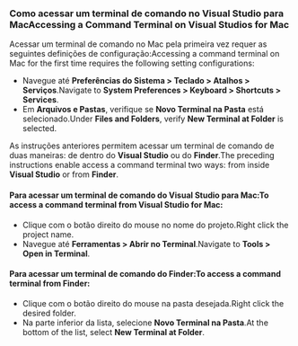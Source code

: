 ### <a name="accessing-a-command-terminal-on-visual-studios-for-mac"></a><span data-ttu-id="37c92-101">Como acessar um terminal de comando no Visual Studio para Mac</span><span class="sxs-lookup"><span data-stu-id="37c92-101">Accessing a Command Terminal on Visual Studios for Mac</span></span>

<span data-ttu-id="37c92-102">Acessar um terminal de comando no Mac pela primeira vez requer as seguintes definições de configuração:</span><span class="sxs-lookup"><span data-stu-id="37c92-102">Accessing a command terminal on Mac for the first time requires the following setting configurations:</span></span>

* <span data-ttu-id="37c92-103">Navegue até **Preferências do Sistema > Teclado > Atalhos > Serviços**.</span><span class="sxs-lookup"><span data-stu-id="37c92-103">Navigate to **System Preferences > Keyboard > Shortcuts > Services**.</span></span>
* <span data-ttu-id="37c92-104">Em **Arquivos e Pastas**, verifique se **Novo Terminal na Pasta** está selecionado.</span><span class="sxs-lookup"><span data-stu-id="37c92-104">Under **Files and Folders**, verify **New Terminal at Folder** is selected.</span></span>

<span data-ttu-id="37c92-105">As instruções anteriores permitem acessar um terminal de comando de duas maneiras: de dentro do **Visual Studio** ou do **Finder**.</span><span class="sxs-lookup"><span data-stu-id="37c92-105">The preceding instructions enable access a command terminal two ways: from inside **Visual Studio** or from **Finder**.</span></span> 

#### <a name="to-access-a-command-terminal-from-visual-studio-for-mac"></a><span data-ttu-id="37c92-106">Para acessar um terminal de comando do Visual Studio para Mac:</span><span class="sxs-lookup"><span data-stu-id="37c92-106">To access a command terminal from Visual Studio for Mac:</span></span>

* <span data-ttu-id="37c92-107">Clique com o botão direito do mouse no nome do projeto.</span><span class="sxs-lookup"><span data-stu-id="37c92-107">Right click the project name.</span></span>
* <span data-ttu-id="37c92-108">Navegue até **Ferramentas > Abrir no Terminal**.</span><span class="sxs-lookup"><span data-stu-id="37c92-108">Navigate to **Tools > Open in Terminal**.</span></span>

#### <a name="to-access-a-command-terminal-from-finder"></a><span data-ttu-id="37c92-109">Para acessar um terminal de comando do Finder:</span><span class="sxs-lookup"><span data-stu-id="37c92-109">To access a command terminal from Finder:</span></span>

* <span data-ttu-id="37c92-110">Clique com o botão direito do mouse na pasta desejada.</span><span class="sxs-lookup"><span data-stu-id="37c92-110">Right click the desired folder.</span></span>
* <span data-ttu-id="37c92-111">Na parte inferior da lista, selecione **Novo Terminal na Pasta**.</span><span class="sxs-lookup"><span data-stu-id="37c92-111">At the bottom of the list, select **New Terminal at Folder**.</span></span>
